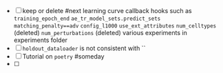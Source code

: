 

- [ ] keep or delete #next 
      learning curve callback 
      hooks such as `training_epoch_end`
      `ae_tr_model_sets.predict_sets`
      `matching_penalty==adv` 
      `config_l1000`
      `use_ext_attributes`
      `num_celltypes` (deleted)
      `num_perturbations` (deleted)
      various experiments in experiments folder
- [ ] `holdout_dataloader` is not consistent with ``
 - [ ] Tutorial on `poetry` #someday
 - [ ] 